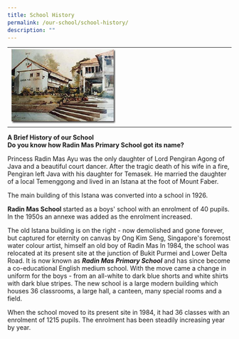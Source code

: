 ```yaml
---
title: School History
permalink: /our-school/school-history/
description: ""
---
```

<table style="border-collapse: collapse; width: 100%;" border="0px">
<tbody>
<tr>
<td style="width: 50%;"><img src="/images/history.jpeg"></td>
<td style="width: 50%;">&nbsp;</td>
</tr>
</tbody>
</table>
<strong>A Brief History of our School</strong><br />
<strong>Do you know how Radin Mas Primary School got its name?</strong>

Princess Radin Mas Ayu was the only daughter of Lord Pengiran Agong of Java and a beautiful court dancer. After the tragic death of his wife in a fire, Pengiran left Java with his daughter for Temasek. He married the daughter of a local Temenggong and lived in an Istana at the foot of Mount Faber.

The main building of this Istana was converted into a school in 1926.

<strong>Radin Mas School&nbsp;</strong>started as a boys' school with an enrolment of 40 pupils. In the 1950s an annexe was added as the enrolment increased.

The old Istana building is on the right - now demolished and gone forever, but captured for eternity on canvas by Ong Kim Seng, Singapore's foremost water colour artist, himself an old boy of Radin Mas In 1984, the school was relocated at its present site at the junction of Bukit Purmei and Lower Delta Road. It is now known as <em><strong>Radin Mas Primary School</strong></em> and has since become a co-educational English medium school. With the move came a change in uniform for the boys - from an all-white to dark blue shorts and white shirts with dark blue stripes. The new school is a large modern building which houses 36 classrooms, a large hall, a canteen, many special rooms and a field.

When the school moved to its present site in 1984, it had 36 classes with an enrolment of 1215 pupils. The enrolment has been steadily increasing year by year.
